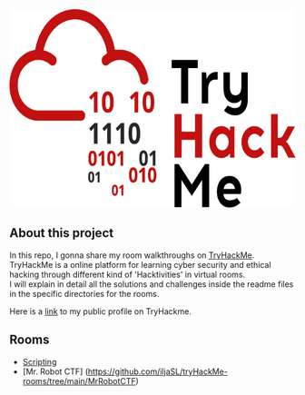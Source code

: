 <p align="center">
    <img src="https://github.com/iljaSL/tryHackMe-rooms/blob/main/Scripting/images/THMlogo.png" alt="Logo" width="600" height="350">
</p>

## About this project

In this repo, I gonna share my room walkthroughs on [TryHackMe](https://tryhackme.com/). <br>
TryHackMe is a online platform for learning cyber security and ethical hacking through different kind of 'Hacktivities' in virtual rooms. <br>
I will explain in detail all the solutions and challenges inside the readme files in the specific directories for the rooms.

Here is a [link](https://tryhackme.com/p/yoto) to my public profile on TryHackme.

## Rooms

* [Scripting](https://github.com/iljaSL/tryHackMe-rooms/tree/main/Scripting)
* [Mr. Robot CTF] (https://github.com/iljaSL/tryHackMe-rooms/tree/main/MrRobotCTF)
